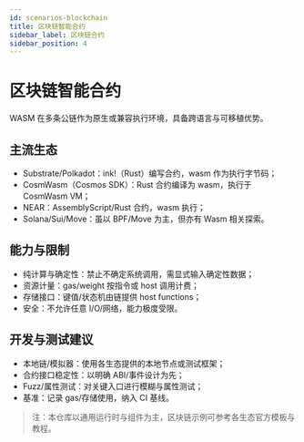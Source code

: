 ```yaml
---
id: scenarios-blockchain
title: 区块链智能合约
sidebar_label: 区块链合约
sidebar_position: 4
---
```


# 区块链智能合约

WASM 在多条公链作为原生或兼容执行环境，具备跨语言与可移植优势。

## 主流生态
- Substrate/Polkadot：ink!（Rust）编写合约，wasm 作为执行字节码；
- CosmWasm（Cosmos SDK）：Rust 合约编译为 wasm，执行于 CosmWasm VM；
- NEAR：AssemblyScript/Rust 合约，wasm 执行；
- Solana/Sui/Move：虽以 BPF/Move 为主，但亦有 Wasm 相关探索。

## 能力与限制
- 纯计算与确定性：禁止不确定系统调用，需显式输入确定性数据；
- 资源计量：gas/weight 按指令或 host 调用计费；
- 存储接口：键值/状态机由链提供 host functions；
- 安全：不允许任意 I/O/网络，能力极度受限。

## 开发与测试建议
- 本地链/模拟器：使用各生态提供的本地节点或测试框架；
- 合约接口稳定性：以明确 ABI/事件设计为先；
- Fuzz/属性测试：对关键入口进行模糊与属性测试；
- 基准：记录 gas/存储使用，纳入 CI 基线。

> 注：本仓库以通用运行时与组件为主，区块链示例可参考各生态官方模板与教程。

